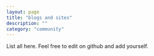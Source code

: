 ```yaml
---
layout: page
title: "blogs and sites"
description: ""
category: "community"
---
```


List all here. Feel free to edit on github and add yourself.

